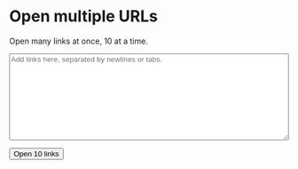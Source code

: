 # Open multiple URLs
Open many links at once, 10 at a time.
<textarea
    id="urls-box"
    placeholder="Add links here, separated by newlines or tabs."
    rows="10"
    style="font-family: Arial; width: 100%; white-space: pre"
></textarea>
<button id="open-button">Open 10 links</button>

<script src="index.js"></script>
